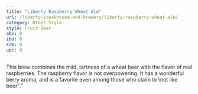 ```yaml
---
title: "Liberty Raspberry Wheat Ale"
url: /liberty-steakhouse-and-brewery/liberty-raspberry-wheat-ale/
category: Other Style
style: Fruit Beer
abv: 0
ibu: 0
srm: 0
upc: 0
---
```

This brew combines the mild, tartness of a wheat beer with the flavor of real raspberries. The raspberry flavor is not overpowering. It has a wonderful berry aroma, and is a favorite even among those who claim to \not like beer\"."
